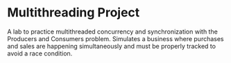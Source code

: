 # Multithreading Project

A lab to practice multithreaded concurrency and synchronization with the Producers and Consumers problem. Simulates a business where purchases and sales are happening simultaneously and must be properly tracked to avoid a race condition. 
